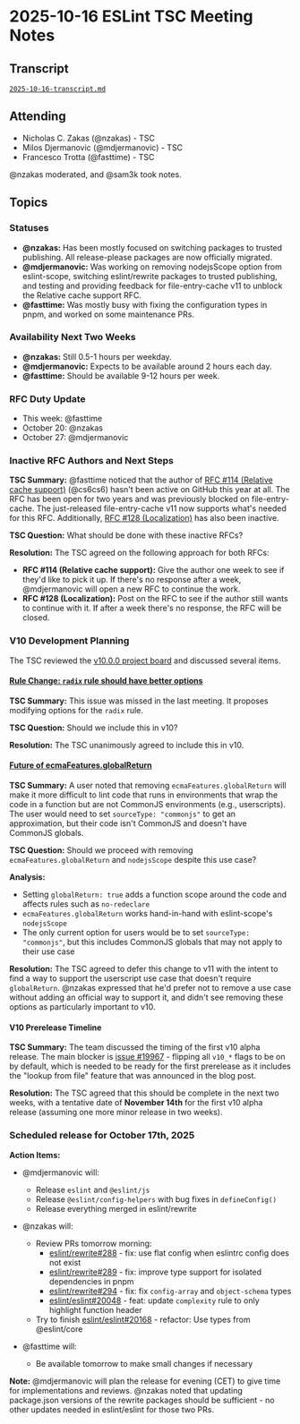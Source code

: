 # 2025-10-16 ESLint TSC Meeting Notes

## Transcript

[`2025-10-16-transcript.md`](../../transcript/2025-10-16-raw.md)

## Attending

- Nicholas C. Zakas (@nzakas) - TSC
- Milos Djermanovic (@mdjermanovic) - TSC
- Francesco Trotta (@fasttime) - TSC

@nzakas moderated, and @sam3k took notes.

## Topics

### Statuses

* **@nzakas:** Has been mostly focused on switching packages to trusted publishing. All release-please packages are now officially migrated.
* **@mdjermanovic:** Was working on removing nodejsScope option from eslint-scope, switching eslint/rewrite packages to trusted publishing, and testing and providing feedback for file-entry-cache v11 to unblock the Relative cache support RFC.
* **@fasttime:** Was mostly busy with fixing the configuration types in pnpm, and worked on some maintenance PRs.

### Availability Next Two Weeks

* **@nzakas:** Still 0.5-1 hours per weekday.
* **@mdjermanovic:** Expects to be available around 2 hours each day.
* **@fasttime:** Should be available 9-12 hours per week.

### RFC Duty Update

* This week: @fasttime
* October 20: @nzakas
* October 27: @mdjermanovic

### Inactive RFC Authors and Next Steps

**TSC Summary:** @fasttime noticed that the author of [RFC #114 (Relative cache support)](https://github.com/eslint/rfcs/pull/114) (@cs6cs6) hasn't been active on GitHub this year at all. The RFC has been open for two years and was previously blocked on file-entry-cache. The just-released file-entry-cache v11 now supports what's needed for this RFC. Additionally, [RFC #128 (Localization)](https://github.com/eslint/rfcs/pull/128) has also been inactive.

**TSC Question:** What should be done with these inactive RFCs?

**Resolution:** The TSC agreed on the following approach for both RFCs:
- **RFC #114 (Relative cache support):** Give the author one week to see if they'd like to pick it up. If there's no response after a week, @mdjermanovic will open a new RFC to continue the work.
- **RFC #128 (Localization):** Post on the RFC to see if the author still wants to continue with it. If after a week there's no response, the RFC will be closed.

### V10 Development Planning

The TSC reviewed the [v10.0.0 project board](https://github.com/orgs/eslint/projects/6/views/1) and discussed several items.

#### [Rule Change: `radix` rule should have better options](https://github.com/eslint/eslint/issues/19916)

**TSC Summary:** This issue was missed in the last meeting. It proposes modifying options for the `radix` rule.

**TSC Question:** Should we include this in v10?

**Resolution:** The TSC unanimously agreed to include this in v10.

#### [Future of ecmaFeatures.globalReturn](https://github.com/eslint/js/issues/525)

**TSC Summary:** A user noted that removing `ecmaFeatures.globalReturn` will make it more difficult to lint code that runs in environments that wrap the code in a function but are not CommonJS environments (e.g., userscripts). The user would need to set `sourceType: "commonjs"` to get an approximation, but their code isn't CommonJS and doesn't have CommonJS globals.

**TSC Question:** Should we proceed with removing `ecmaFeatures.globalReturn` and `nodejsScope` despite this use case?

**Analysis:**
- Setting `globalReturn: true` adds a function scope around the code and affects rules such as `no-redeclare`
- `ecmaFeatures.globalReturn` works hand-in-hand with eslint-scope's `nodejsScope`
- The only current option for users would be to set `sourceType: "commonjs"`, but this includes CommonJS globals that may not apply to their use case

**Resolution:** The TSC agreed to defer this change to v11 with the intent to find a way to support the userscript use case that doesn't require `globalReturn`. @nzakas expressed that he'd prefer not to remove a use case without adding an official way to support it, and didn't see removing these options as particularly important to v10.

#### V10 Prerelease Timeline

**TSC Summary:** The team discussed the timing of the first v10 alpha release. The main blocker is [issue #19967](https://github.com/eslint/eslint/issues/19967) - flipping all `v10_*` flags to be on by default, which is needed to be ready for the first prerelease as it includes the "lookup from file" feature that was announced in the blog post.

**Resolution:** The TSC agreed that this should be complete in the next two weeks, with a tentative date of **November 14th** for the first v10 alpha release (assuming one more minor release in two weeks).

### Scheduled release for October 17th, 2025

**Action Items:**

- @mdjermanovic will:
  - Release `eslint` and `@eslint/js`
  - Release `@eslint/config-helpers` with bug fixes in `defineConfig()`
  - Release everything merged in eslint/rewrite

- @nzakas will:
  - Review PRs tomorrow morning:
    - [eslint/rewrite#288](https://github.com/eslint/rewrite/pull/288) - fix: use flat config when eslintrc config does not exist
    - [eslint/rewrite#289](https://github.com/eslint/rewrite/pull/289) - fix: improve type support for isolated dependencies in pnpm
    - [eslint/rewrite#294](https://github.com/eslint/rewrite/pull/294) - fix: fix `config-array` and `object-schema` types
    - [eslint/eslint#20048](https://github.com/eslint/eslint/pull/20048) - feat: update `complexity` rule to only highlight function header
  - Try to finish [eslint/eslint#20168](https://github.com/eslint/eslint/pull/20168) - refactor: Use types from @eslint/core

- @fasttime will:
  - Be available tomorrow to make small changes if necessary

**Note:** @mdjermanovic will plan the release for evening (CET) to give time for implementations and reviews. @nzakas noted that updating package.json versions of the rewrite packages should be sufficient - no other updates needed in eslint/eslint for those two PRs.

